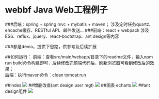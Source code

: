 # webbf Java Web工程例子

###后端：spring + spring mvc + mybatis + maven；
涉及定时任务quartz、ehcache缓存、RESTful API、邮件发送...
###前端：react + webpack
涉及ES6、reflux、jquery、react-bootstrap、ant design等内容</br>

###都是demo，提供下思路，供参考及后续扩展

##如何运行：
前端：查看src/main/webapp/目录下的readme文件，输入npm run build命令构建即可，后续修改完前端代码后，刷新浏览器可看到修改后的效果；</br>
后端：执行maven命令：clean tomcat:run</br>


##index
<img src="https://github.com/peterchenhdu/webbf/blob/master/doc/pic-index.jpg">
##增删改查(ant design user mgt)
<img src="https://github.com/peterchenhdu/webbf/blob/master/doc/pic-adduser.jpg">
##图表 echarts
<img src="https://github.com/peterchenhdu/webbf/blob/master/doc/pic-chart.jpg">
##ant design组件
<img src="https://github.com/peterchenhdu/webbf/blob/master/doc/pic-chart2.jpg">
